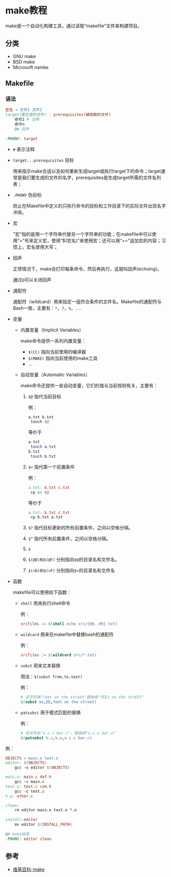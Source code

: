 # make教程

make是一个自动化构建工具，通过读取“makefile”文件来构建项目。



## 分类

- GNU make
- BSD make
- Microsoft namke



## Makefile

### 语法

```makefile
宏名 = 文件1 文件2
target(要生成的文件) : prerequisites(被依赖的文件)
	命令1 # 注释
	命令n
	@# 回声
	
.PHONY: target
```

- `#` 表示注释

- `target...prerequisites` 目标

  用来指示make合适以及如何重新生成target或执行target下的命令；target通常是我们要生成的文件的名字，prerequisites是生成target所需的文件名列表；

- `.PHONY` 伪目标

  防止在Makefile中定义的只执行命令的目标和工作目录下的实际文件出现名字冲突。

- 宏

  "宏"指的是用一个字符串代替另一个字符串的功能；在makefile中可以使用“=”号来定义宏，使用“$(宏名)”来使用宏；还可以用“+=”追加宏的内容；习惯上，宏名使用大写；

- 回声

  正常情况下，make会打印每条命令，然后再执行，这就叫回声(echoing)。

  通过`@`可以关闭回声

- 通配符

  通配符（wildcard）用来指定一组符合条件的文件名。Makefile的通配符与Bash一致，主要有：`*`，`?`，`%`，`...`

- 变量

  - 内置变量（Implicit Variables）

    make命令提供一系列内置变量：

    - `$(CC)` 指向当前使用的编译器
    - `$(MAKE)` 指向当前使用的make工具
    - ...

  - 自动变量（Automatic Variables）

    make命令还提供一些自动变量，它们的值与当前规则有关，主要有：

    1. `$@` 指代当前目标

       例：

       ```makefile
       a.txt b.txt
       	touch $@
       ```

       等价于

       ```sh
       a.txt
       	touch a.txt
       b.txt
       	touch b.txt
       ```

    2. `$<` 指代第一个前置条件

       例：

       ```makefile
       a.txt: b.txt c.txt
       	cp $< $@
       ```

       等价于

       ```makefile
       a.txt: b.txt c.txt
       	cp b.txt a.txt
       ```

    3. `$?` 指代目标更新的所有前置条件，之间以空格分隔。

    4. `$^` 指代所有前置条件，之间以空格分隔。

    5. `$`

    6. `$(@D)和$(@F)` 分别指向`$@`的目录名和文件名。

    7. `$(<D)和$(<F)` 分别指向`$<`的目录名和文件名

- 函数

  makefile可以使用如下函数：

  - `shell` 用来执行shell命令

    例：

    ```makefile
    srcfiles := $(shell echo src/{00..99}.txt)
    ```

  - `wildcard` 用来在makefile中替换bash的通配符

    例：

    ```makefile
    srcfiles := $(wildcard src/*.txt)
    ```

  - `subst` 用来文本替换

    用法：`$(subst from,to,text)`

    例：

    ```makefile
    # 将字符串"feet on the street"替换成"fEEt on the strEEt"
    $(subst ee,EE,feet on the street) 
    ```

  - `patsubst` 用于模式匹配的替换

    例：

    ```makefile
    # 将文件名"x.c.c bar.c"，替换成"x.c.o bar.o"
    $(patsubst %.c,%.o,x.c.c bar.c)
    ```

例：

```makefile
OBJECTS = main.o text.o
editor: $(OBJECTS)
	gcc -o editor $(OBJECTS)

main.o: main.c def.h
	gcc -c main.c
text.o: text.c com.h
	gcc -c text.c
%.o: other.c

clean:
	rm editor main.o text.o *.o
	
install:editor
	mv editor $(INSTALL_PATH)
	
@# make结束
.PHONY: editor clean
```



## 参考

- [维基百科-make](https://zh.wikipedia.org/wiki/Make)

